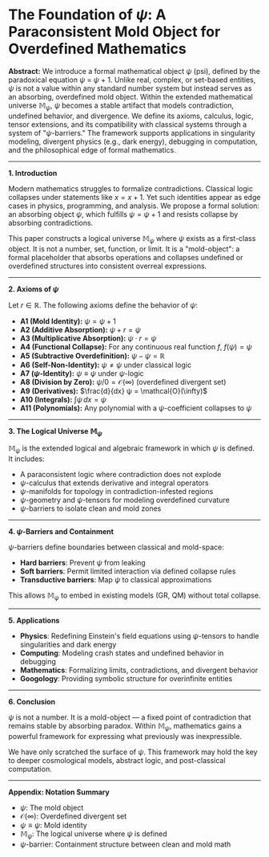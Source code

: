 # The Foundation of $ψ$: A Paraconsistent Mold Object for Overdefined Mathematics

**Abstract:**
We introduce a formal mathematical object $ψ$ (psi), defined by the paradoxical equation $ψ$ = $ψ$ + 1. Unlike real, complex, or set-based entities, $ψ$ is not a value within any standard number system but instead serves as an absorbing, overdefined mold object. Within the extended mathematical universe $\mathbb{M}_ψ$, $ψ$ becomes a stable artifact that models contradiction, undefined behavior, and divergence. We define its axioms, calculus, logic, tensor extensions, and its compatibility with classical systems through a system of "$ψ$-barriers." The framework supports applications in singularity modeling, divergent physics (e.g., dark energy), debugging in computation, and the philosophical edge of formal mathematics.

---

**1. Introduction**

Modern mathematics struggles to formalize contradictions. Classical logic collapses under statements like $x = x + 1$. Yet such identities appear as edge cases in physics, programming, and analysis. We propose a formal solution: an absorbing object $ψ$, which fulfills $ψ = ψ + 1$ and resists collapse by absorbing contradictions.

This paper constructs a logical universe $\mathbb{M}_ψ$ where $ψ$ exists as a first-class object. It is not a number, set, function, or limit. It is a "mold-object": a formal placeholder that absorbs operations and collapses undefined or overdefined structures into consistent overreal expressions.

---

**2. Axioms of $ψ$**

Let $r \in \mathbb{R}$. The following axioms define the behavior of $ψ$:

- **A1 (Mold Identity):** $ψ = ψ + 1$
- **A2 (Additive Absorption):** $ψ + r = ψ$
- **A3 (Multiplicative Absorption):** $ψ \cdot r = ψ$
- **A4 (Functional Collapse):** For any continuous real function $f$, $f(ψ) = ψ$
- **A5 (Subtractive Overdefinition):** $ψ - ψ = \mathbb{R}$
- **A6 (Self-Non-Identity):** $ψ \ne ψ$ under classical logic
- **A7 ($ψ$-Identity):** $ψ \equiv ψ$ under $ψ$-logic
- **A8 (Division by Zero):** $ψ / 0 = \mathcal{O}(\infty)$ (overdefined divergent set)
- **A9 (Derivatives):** $\frac{d}{dx} ψ = \mathcal{O}(\infty)$
- **A10 (Integrals):** $\int ψ \, dx = ψ$
- **A11 (Polynomials):** Any polynomial with a $ψ$-coefficient collapses to $ψ$

---

**3. The Logical Universe $\mathbb{M}_ψ$**

$\mathbb{M}_ψ$ is the extended logical and algebraic framework in which $ψ$ is defined. It includes:
- A paraconsistent logic where contradiction does not explode
- $ψ$-calculus that extends derivative and integral operators
- $ψ$-manifolds for topology in contradiction-infested regions
- $ψ$-geometry and $ψ$-tensors for modeling overdefined curvature
- $ψ$-barriers to isolate clean and mold zones

---

**4. $ψ$-Barriers and Containment**

$ψ$-barriers define boundaries between classical and mold-space:
- **Hard barriers**: Prevent $ψ$ from leaking
- **Soft barriers**: Permit limited interaction via defined collapse rules
- **Transductive barriers**: Map $ψ$ to classical approximations

This allows $\mathbb{M}_ψ$ to embed in existing models (GR, QM) without total collapse.

---

**5. Applications**

- **Physics**: Redefining Einstein's field equations using $ψ$-tensors to handle singularities and dark energy
- **Computing**: Modeling crash states and undefined behavior in debugging
- **Mathematics**: Formalizing limits, contradictions, and divergent behavior
- **Googology**: Providing symbolic structure for overinfinite entities

---

**6. Conclusion**

$ψ$ is not a number. It is a mold-object — a fixed point of contradiction that remains stable by absorbing paradox. Within $\mathbb{M}_ψ$, mathematics gains a powerful framework for expressing what previously was inexpressible.

We have only scratched the surface of $ψ$. This framework may hold the key to deeper cosmological models, abstract logic, and post-classical computation.

---

**Appendix: Notation Summary**
- $ψ$: The mold object
- $\mathcal{O}(\infty)$: Overdefined divergent set
- $ψ \equiv ψ$: Mold identity
- $\mathbb{M}_ψ$: The logical universe where $ψ$ is defined
- $ψ$-barrier: Containment structure between clean and mold math

